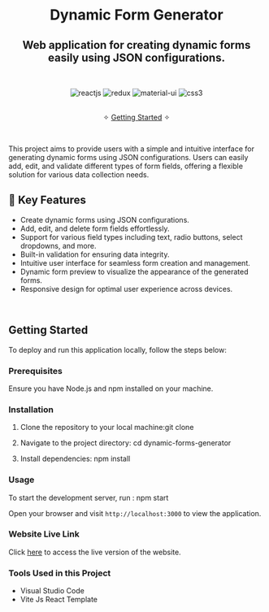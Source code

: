 <h1 align="center">Dynamic Form Generator</h1>

<h2 align="center">Web application for creating dynamic forms easily using JSON configurations.</h2>

<br />
<p align="center">
    <img src="https://img.shields.io/badge/React_(17.0.2)-20232A?style=for-the-badge&logo=react&logoColor=61DAFB" alt="reactjs" />
    <img src="https://img.shields.io/badge/Redux_(4.1.2)-593D88?style=for-the-badge&logo=redux&logoColor=white" alt="redux" />
    <img src="https://img.shields.io/badge/Material_UI-0081CB?style=for-the-badge&logo=material-ui&logoColor=white" alt="material-ui"/>
    <img src="https://img.shields.io/badge/CSS3-1572B6?style=for-the-badge&logo=css3&logoColor=white" alt="css3"/>     
</p>

  <p align="center"> 
    <br />&#10023;
    <a href="#Getting-Started">Getting Started</a> &#10023;
  </p>

<br/>

This project aims to provide users with a simple and intuitive interface for generating dynamic forms using JSON configurations. Users can easily add, edit, and validate different types of form fields, offering a flexible solution for various data collection needs.

## 🚀 Key Features

- Create dynamic forms using JSON configurations.
- Add, edit, and delete form fields effortlessly.
- Support for various field types including text, radio buttons, select dropdowns, and more.
- Built-in validation for ensuring data integrity.
- Intuitive user interface for seamless form creation and management.
- Dynamic form preview to visualize the appearance of the generated forms.
- Responsive design for optimal user experience across devices.

<br/>

## Getting Started

To deploy and run this application locally, follow the steps below:

### Prerequisites

Ensure you have Node.js and npm installed on your machine.

### Installation

1. Clone the repository to your local machine:git clone <repository-url>

2. Navigate to the project directory: cd dynamic-forms-generator

3. Install dependencies: npm install

### Usage

To start the development server, run : npm start

Open your browser and visit `http://localhost:3000` to view the application.

### Website Live Link

Click [here](#) to access the live version of the website.

### Tools Used in this Project

- Visual Studio Code
- Vite Js React Template
